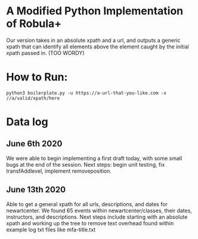 # A Modified Python Implementation of Robula+ 

Our version takes in an absolute xpath and a url, and outputs a generic xpath that can identify all elements above the element caught by the initial xpath passed in. (TOO WORDY)

# How to Run: 
`python3 boilerplate.py -u https://a-url-that-you-like.com -x //a/valid/xpath/here`

# Data log 

## June 6th 2020 
We were able to begin implementing a first draft today, with some small bugs at the end of the session.
Next steps: begin unit testing, fix transfAddlevel, implement removeposition. 

## June 13th 2020
Able to get a general xpath for all urls, descriptions, and dates for newartcenter. 
We found 65 events within newartcenter/classes, their dates, instructors, and descriptions. 
Next steps include starting with an absolute xpath and working up the tree to remove 
text overhead found within example log txt files like mfa-title.txt
